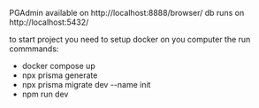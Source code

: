PGAdmin available on http://localhost:8888/browser/
db runs on http://localhost:5432/

to start project you need to setup docker on you computer
the run commmands:

- docker compose up
- npx prisma generate
- npx prisma migrate dev --name init
- npm run dev
